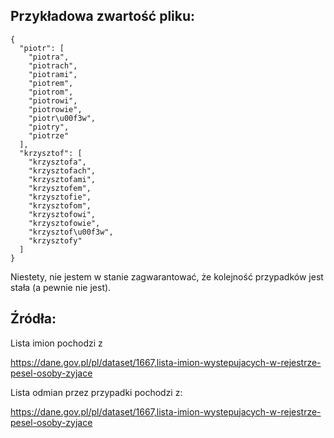 ## Przykładowa zwartość pliku:

```
{
  "piotr": [
    "piotra",
    "piotrach",
    "piotrami",
    "piotrem",
    "piotrom",
    "piotrowi",
    "piotrowie",
    "piotr\u00f3w",
    "piotry",
    "piotrze"
  ],
  "krzysztof": [
    "krzysztofa",
    "krzysztofach",
    "krzysztofami",
    "krzysztofem",
    "krzysztofie",
    "krzysztofom",
    "krzysztofowi",
    "krzysztofowie",
    "krzysztof\u00f3w",
    "krzysztofy"
  ]
}
```

Niestety, nie jestem w stanie zagwarantować, że kolejność przypadków jest stała (a pewnie nie jest).

## Źródła:

Lista imion pochodzi z

https://dane.gov.pl/pl/dataset/1667,lista-imion-wystepujacych-w-rejestrze-pesel-osoby-zyjace

Lista odmian przez przypadki pochodzi z:

https://dane.gov.pl/pl/dataset/1667,lista-imion-wystepujacych-w-rejestrze-pesel-osoby-zyjace
